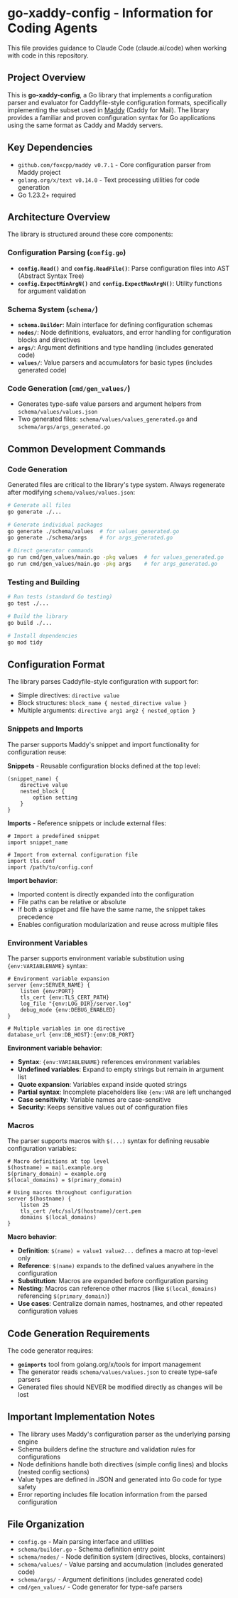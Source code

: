 # go-xaddy-config - Information for Coding Agents

This file provides guidance to Claude Code (claude.ai/code) when working with code in this repository.

## Project Overview

This is **go-xaddy-config**, a Go library that implements a configuration parser and evaluator for Caddyfile-style configuration formats, specifically implementing the subset used in [Maddy](https://github.com/foxcpp/maddy) (Caddy for Mail). The library provides a familiar and proven configuration syntax for Go applications using the same format as Caddy and Maddy servers.

## Key Dependencies

- `github.com/foxcpp/maddy v0.7.1` - Core configuration parser from Maddy project
- `golang.org/x/text v0.14.0` - Text processing utilities for code generation
- Go 1.23.2+ required

## Architecture Overview

The library is structured around these core components:

### Configuration Parsing (`config.go`)
- **`config.Read()`** and **`config.ReadFile()`**: Parse configuration files into AST (Abstract Syntax Tree)
- **`config.ExpectMinArgN()`** and **`config.ExpectMaxArgN()`**: Utility functions for argument validation

### Schema System (`schema/`)
- **`schema.Builder`**: Main interface for defining configuration schemas
- **`nodes/`**: Node definitions, evaluators, and error handling for configuration blocks and directives
- **`args/`**: Argument definitions and type handling (includes generated code)
- **`values/`**: Value parsers and accumulators for basic types (includes generated code)

### Code Generation (`cmd/gen_values/`)
- Generates type-safe value parsers and argument helpers from `schema/values/values.json`
- Two generated files: `schema/values/values_generated.go` and `schema/args/args_generated.go`

## Common Development Commands

### Code Generation
Generated files are critical to the library's type system. Always regenerate after modifying `schema/values/values.json`:

```bash
# Generate all files
go generate ./...

# Generate individual packages
go generate ./schema/values  # for values_generated.go
go generate ./schema/args    # for args_generated.go

# Direct generator commands
go run cmd/gen_values/main.go -pkg values  # for values_generated.go
go run cmd/gen_values/main.go -pkg args    # for args_generated.go
```

### Testing and Building
```bash
# Run tests (standard Go testing)
go test ./...

# Build the library
go build ./...

# Install dependencies
go mod tidy
```

## Configuration Format

The library parses Caddyfile-style configuration with support for:
- Simple directives: `directive value`
- Block structures: `block_name { nested_directive value }`
- Multiple arguments: `directive arg1 arg2 { nested_option }`

### Snippets and Imports

The parser supports Maddy's snippet and import functionality for configuration reuse:

**Snippets** - Reusable configuration blocks defined at the top level:
```caddyfile
(snippet_name) {
    directive value
    nested_block {
        option setting
    }
}
```

**Imports** - Reference snippets or include external files:
```caddyfile
# Import a predefined snippet
import snippet_name

# Import from external configuration file
import tls.conf
import /path/to/config.conf
```

**Import behavior**:
- Imported content is directly expanded into the configuration
- File paths can be relative or absolute
- If both a snippet and file have the same name, the snippet takes precedence
- Enables configuration modularization and reuse across multiple files

### Environment Variables

The parser supports environment variable substitution using `{env:VARIABLENAME}` syntax:

```caddyfile
# Environment variable expansion
server {env:SERVER_NAME} {
    listen {env:PORT}
    tls_cert {env:TLS_CERT_PATH}
    log_file "{env:LOG_DIR}/server.log"
    debug_mode {env:DEBUG_ENABLED}
}

# Multiple variables in one directive
database_url {env:DB_HOST}:{env:DB_PORT}
```

**Environment variable behavior**:
- **Syntax**: `{env:VARIABLENAME}` references environment variables
- **Undefined variables**: Expand to empty strings but remain in argument list
- **Quote expansion**: Variables expand inside quoted strings
- **Partial syntax**: Incomplete placeholders like `{env:VAR` are left unchanged
- **Case sensitivity**: Variable names are case-sensitive
- **Security**: Keeps sensitive values out of configuration files

### Macros

The parser supports macros with `$(...)` syntax for defining reusable configuration variables:

```caddyfile
# Macro definitions at top level
$(hostname) = mail.example.org
$(primary_domain) = example.org
$(local_domains) = $(primary_domain)

# Using macros throughout configuration
server $(hostname) {
    listen 25
    tls_cert /etc/ssl/$(hostname)/cert.pem
    domains $(local_domains)
}
```

**Macro behavior**:
- **Definition**: `$(name) = value1 value2...` defines a macro at top-level only
- **Reference**: `$(name)` expands to the defined values anywhere in the configuration
- **Substitution**: Macros are expanded before configuration parsing
- **Nesting**: Macros can reference other macros (like `$(local_domains)` referencing `$(primary_domain)`)
- **Use cases**: Centralize domain names, hostnames, and other repeated configuration values

## Code Generation Requirements

The code generator requires:
- **`goimports`** tool from golang.org/x/tools for import management
- The generator reads `schema/values/values.json` to create type-safe parsers
- Generated files should NEVER be modified directly as changes will be lost

## Important Implementation Notes

- The library uses Maddy's configuration parser as the underlying parsing engine
- Schema builders define the structure and validation rules for configurations  
- Node definitions handle both directives (simple config lines) and blocks (nested config sections)
- Value types are defined in JSON and generated into Go code for type safety
- Error reporting includes file location information from the parsed configuration

## File Organization

- `config.go` - Main parsing interface and utilities
- `schema/builder.go` - Schema definition entry point  
- `schema/nodes/` - Node definition system (directives, blocks, containers)
- `schema/values/` - Value parsing and accumulation (includes generated code)
- `schema/args/` - Argument definitions (includes generated code)
- `cmd/gen_values/` - Code generator for type-safe parsers